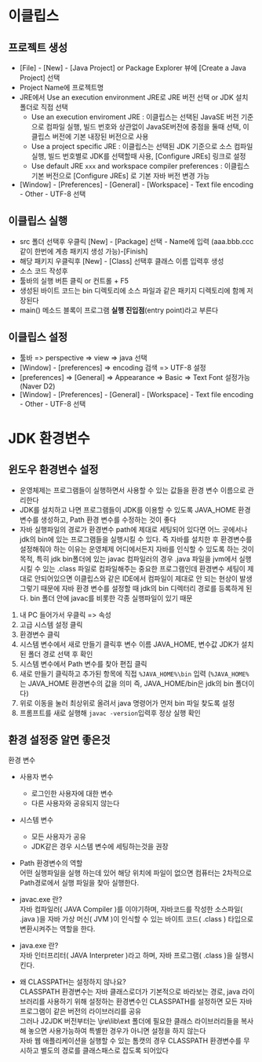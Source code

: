 # 이클립스

## 프로젝트 생성

- [File] - [New] - [Java Project] or Package Explorer 뷰에 [Create a Java Project] 선택
- Project Name에 프로젝트명
- JRE에서 Use an execution environment JRE로 JRE 버전 선택 or JDK 설치 폴더로 직접 선택
  - Use an execution enviroment JRE : 이클립스는 선택된 JavaSE 버전 기준으로 컴파일 실행, 빌드 번호와 상관없이 JavaSE버전에 중점을 둘때 선택, 이클립스 버전에 기본 내장된 버전으로 사용
  - Use a project specific JRE : 이클립스는 선택된 JDK 기준으로 소스 컴파일 실행, 빌드 번호별로 JDK를 선택할때 사용, [Configure JREs] 링크로 설정
  - Use default JRE `xxx` and workspace compiler preferences : 이클립스 기본 버전으로 [Configure JREs] 로 기본 자바 버전 변경 가능
- [Window] - [Preferences] - [General] - [Workspace] - Text file encoding - Other - UTF-8 선택

## 이클립스 실행

- src 폴더 선택후 우클릭 [New] - [Package] 선택 - Name에 입력 (aaa.bbb.ccc같이 한번에 계층 패키지 생성 가능)-[Finish]
- 해당 패키지 우클릭후 [New] - [Class] 선택후 클래스 이름 입력후 생성
- 소스 코드 작성후
- 툴바의 실행 버튼 클릭 or 컨트롤 + F5
- 생성된 바이트 코드는 bin 디렉토리에 소스 파일과 같은 패키지 디렉토리에 함께 저장된다
- main() 메소드 블록이 프로그램 **실행 진입점**(entry point)라고 부른다

## 이클립스 설정

- 툴바 => perspective => view => java 선택
- [Window] - [preferences] => encoding 검색 => UTF-8 설정
- [preferences] => [General] => Appearance => Basic => Text Font 설정가능 (Naver D2)
- [Window] - [Preferences] - [General] - [Workspace] - Text file encoding - Other - UTF-8 선택

# JDK 환경변수

## 윈도우 환경변수 설정

- 운영체제는 프로그램들이 실행하면서 사용할 수 있는 값들을 환경 변수 이름으로 관리한다
- JDK를 설치하고 나면 프로그램들이 JDK를 이용할 수 있도록 JAVA_HOME 환경 변수를 생성하고, Path 환경 변수를 수정하는 것이 좋다
- 자바 실행파일의 경로가 환경변수 path에 제대로 세팅되어 있다면 어느 곳에서나 jdk의 bin에 있는 프로그램들을 실행시킬 수 있다. 즉 자바를 설치한 후 환경변수를 설정해줘야 하는 이유는 운영체제 어디에서든지 자바를 인식할 수 있도록 하는 것이 목적, 특히 jdk bin폴더에 있는 javac 컴파일러의 경우 .java 파일을 jvm에서 실행시킬 수 있는 .class 파일로 컴파일해주는 중요한 프로그램인데 환경변수 세팅이 제대로 안되어있으면 이클립스와 같은 IDE에서 컴파일이 제대로 안 되는 현상이 발생 그렇기 때문에 자바 환경 변수를 설정할 때 jdk의 bin 디렉터리 경로를 등록하게 된다. bin 폴더 안에 javac를 비롯한 각종 실행파일이 있기 때문

1. 내 PC 들어가서 우클릭 => 속성
2. 고급 시스템 설정 클릭
3. 환경변수 클릭
4. 시스템 변수에서 새로 만들기 클릭후 변수 이름 JAVA_HOME, 변수값 JDK가 설치된 폴더 경로 선택 후 확인
5. 시스템 변수에서 Path 변수를 찾아 편집 클릭
6. 새로 만들기 클릭하고 추가된 항목에 직접 `%JAVA_HOME%\bin` 입력 (`%JAVA_HOME%`는 JAVA_HOME 환경변수의 값을 의미 즉, JAVA_HOME/bin은 jdk의 bin 폴더이다)
7. 위로 이동을 눌러 최상위로 올려서 java 명령어가 먼저 bin 파일 찾도록 설정
8. 프롬프트를 새로 실행해 `javac -version`입력후 정상 실행 확인

## 환경 설정중 알면 좋은것

환경 변수

- 사용자 변수
  - 로그인한 사용자에 대한 변수
  - 다른 사용자와 공유되지 않는다
- 시스템 변수

  - 모든 사용자가 공유
  - JDK같은 경우 시스템 변수에 세팅하는것을 권장

- Path 환경변수의 역할  
  어떤 실행파일을 실행 하는데 있어 해당 위치에 파일이 없으면 컴퓨터는 2차적으로 Path경로에서 실행 파일을 찾아 실행한다.

- javac.exe 란?  
  자바 컴파일러( JAVA Compiler )를 이야기하며, 자바코드를 작성한 소스파일( .java )을 자바 가상 머신( JVM )이 인식할 수 있는 바이트 코드( .class ) 타입으로 변환시켜주는 역할을 한다.

- java.exe 란?  
  자바 인터프리터( JAVA Interpreter )라고 하며, 자바 프로그램( .class )을 실행시킨다.

- 왜 CLASSPATH는 설정하지 않나요?  
  CLASSPATH 환경변수는 자바 클래스로더가 기본적으로 바라보는 경로, java 라이브러리를 사용하기 위해 설정하는 환경변수인 CLASSPATH를 설정하면 모든 자바 프로그램이 같은 버전의 라이브러리를 공유  
  그러나 J2JDK 버전부터는 \jre\lib\ext 폴더에 필요한 클래스 라이브러리들을 복사해 놓으면 사용가능하여 특별한 경우가 아니면 설정을 하지 않는다  
  자바 웹 애플리케이션을 실행할 수 있는 톰캣의 경우 CLASSPATH 환경변수를 무시하고 별도의 경로를 클래스패스로 잡도록 되어있다
